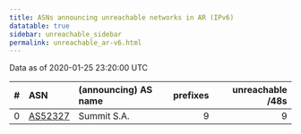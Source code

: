 ```yaml
---
title: ASNs announcing unreachable networks in AR (IPv6)
datatable: true
sidebar: unreachable_sidebar
permalink: unreachable_ar-v6.html
---
```


Data as of 2020-01-25 23:20:00 UTC


<div class="datatable-begin"></div>

|   # | ASN                                    | (announcing) AS name   |   prefixes |   unreachable /48s |
|----:|:---------------------------------------|:-----------------------|-----------:|-------------------:|
|   0 | [AS52327](unreachable_AS52327-v6.html) | Summit S.A.            |          9 |                  9 |

<div class="datatable-end"></div>